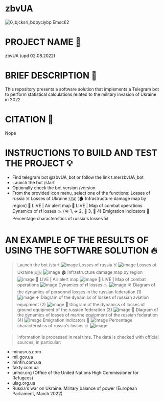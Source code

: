 # zbvUA
![0_bjcks4_bdpyciybp Emsc62](https://user-images.githubusercontent.com/55029455/154784480-f7aed697-4f21-49f2-a63c-7d07c902c53c.png)

# PROJECT NAME 👋
zbvUA (upd 02.08.2022)

# BRIEF DESCRIPTION 📄
This repository presents a software solution that implements a Telegram bot to perform statistical calculations related to the military invasion of Ukraine in 2022

# CITATION 🔌
Nope

# INSTRUCTIONS TO BUILD AND TEST THE PROJECT 💡
- Find telegram bot @zbvUA_bot or follow the link t.me/zbvUA_bot
- Launch the bot /start
- Optionally check the bot version /version
- From the provided icon menu, select one of the functions:
Losses of russia ☠️
Losses of Ukraine 🇺🇦 (🏚 Infrastructure damage map by region)
🎥 LIVE | Air alert map
🎥 LIVE | Map of combat operations
Dynamics of rf losses 📉 (🪖 1, ✈️ 2, 🚛 3, 🚢 4)
Emigration indicators 🚞
Percentage characteristics of russia's losses 📊

# AN EXAMPLE OF THE RESULTS OF USING THE SOFTWARE SOLUTION 🔥
> Launch the bot /start
![image](https://user-images.githubusercontent.com/55029455/185574418-77e553a2-1432-4a7c-b803-47d80c54feb6.png)
> Losses of russia ☠️
![image](https://user-images.githubusercontent.com/55029455/185574543-5b3ff433-07b6-4ada-81b0-3afad61ce600.png)
> Losses of Ukraine 🇺🇦 
![image](https://user-images.githubusercontent.com/55029455/185574570-62acbe41-937c-4d6e-b431-3e53fed331ff.png)
> 🏚 Infrastructure damage map by region
![image](https://user-images.githubusercontent.com/55029455/185574596-f6b36fed-6cd1-48cd-a1fe-cc82e5f8f1d8.png)
> 🎥 LIVE | Air alert map
![image](https://user-images.githubusercontent.com/55029455/185574630-d0ae916a-a53d-4eff-b2f1-5781d8498145.png)
> 🎥 LIVE | Map of combat operations
![image](https://user-images.githubusercontent.com/55029455/185574664-bf44425d-16a5-40c9-bdf9-9a411dfd3eb8.png)
> Dynamics of rf losses 📉
![image](https://user-images.githubusercontent.com/55029455/185574697-df7b9e38-5f29-45f3-8708-44496ff7d2bb.png)
> 🪖 Diagram of the dynamics of personnel losses in the russian federation (1)
![image](https://user-images.githubusercontent.com/55029455/185574719-b69bef0c-f2c2-47bb-8238-46a32bedfd22.png)
> ✈️ Diagram of the dynamics of losses of russian aviation equipment (2)
![image](https://user-images.githubusercontent.com/55029455/185574738-d00d1dd1-60bb-459f-a3ec-5f4e5a656204.png)
> 🚛 Diagram of the dynamics of losses of ground equipment of the russian federation (3)
![image](https://user-images.githubusercontent.com/55029455/185574756-09609bbe-6887-4603-92fc-21b23a750c87.png)
> 🚢 Diagram of the dynamics of losses of marine equipment of the russian federation (4)
![image](https://user-images.githubusercontent.com/55029455/185574773-133077ff-ac85-45c1-9706-367963cf526f.png)
> Emigration indicators 🚞
![image](https://user-images.githubusercontent.com/55029455/185574798-1521392d-d0f9-4b85-89b4-b4f8d5c56829.png)
> Percentage characteristics of russia's losses 📊
![image](https://user-images.githubusercontent.com/55029455/185574819-f2babed9-4104-4db2-b3a9-95869fb113fe.png)


> Information is processed in real time. The data is checked with official sources, in particular:
- minusrus.com
- mil.gov.ua
- minfin.com.ua
- fakty.com.ua
- unhcr.org (Office of the United Nations High Commissioner for Refugees)
- ulag.org.ua
- Russia's war on Ukraine: Military balance of power (European Parliament, March 2022)

